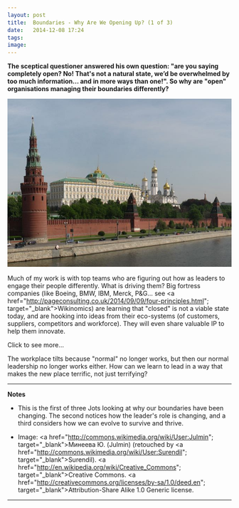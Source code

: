 ```yaml
---
layout: post
title:  Boundaries - Why Are We Opening Up? (1 of 3)
date:   2014-12-08 17:24
tags: 
image:
---
```


**The sceptical questioner answered his own question: "are you saying completely open? No! That's not a natural state, we’d be overwhelmed by too much information... and in more ways than one!". So why are "open" organisations managing their boundaries differently?**

![](/libb/images/kremlin.jpg)

Much of my work is with top teams who are figuring out how as leaders to engage their people differently. What is driving them? Big fortress companies (like Boeing, BMW, IBM, Merck, P&G… see <a href="http://pageconsulting.co.uk/2014/09/09/four-principles.html"; target="_blank">Wikinomics</a>) are learning that "closed" is not a viable state today, and are hooking into ideas from their eco-systems (of customers, suppliers, competitors and workforce). They will even share valuable IP to help them innovate. 

<div id="restOfArticle" style="display:none">
If my skin is a "boundary" that divides "me" from "not me", that is, from "outside", then through this boundary I am nourished with food, information, conversation, opportunities and learning; and my patterns of boundary-crossing transactions are what defines my identity, life and character. So it is with every living thing: team, organisation, community or society, and why are we seeing the boundaries between "me" and "you", and "us" and "them" being re-drawn?<br><br>

Because opportunities are being missed: they disappear so fast we can’t get to them. We are like gold prospectors who must reach out sooner and further to grab the sparkly stuff. Today's law of reciprocity seems to reward us when we share our information, learning and ideas, but punish us when we withhold. <br><br>

When a company wants to change its boundary to customers, suppliers, partners and competitors, it becomes a different place to work: less monolithic, siloed and controlled, and more like a living entity comprised of smaller, ad-hoc, cross-functional, self-organising teams, enabled to connect, learn and implement, continuously moving forwards, with much less friction or inertia.<br><br> 

</div>
<a onclick="showMoreOrLess(this,'restOfArticle');">Click to see more...</a>

The workplace tilts because "normal" no longer works, but then our normal leadership no longer works either. How can we learn to lead in a way that makes the new place terrific, not just terrifying?
__________________
<b>Notes</b>

* This is the first of three Jots looking at why our boundaries have been changing. The second notices how the leader's role is changing, and a third considers how we can evolve to survive and thrive.

* Image: <a href="http://commons.wikimedia.org/wiki/User:Julmin"; target="_blank">Минеева Ю. (Julmin)</a> (retouched by <a href="http://commons.wikimedia.org/wiki/User:Surendil"; target="_blank">Surendil</a>). <a href="http://en.wikipedia.org/wiki/Creative_Commons"; target="_blank">Creative Commons</a>. <a href="http://creativecommons.org/licenses/by-sa/1.0/deed.en"; target="_blank">Attribution-Share Alike 1.0 Generic license</a>.
__________________







